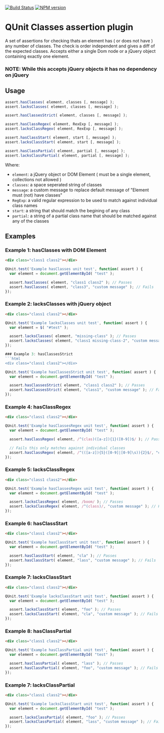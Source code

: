 [![Build Status](https://travis-ci.org/arschmitz/qunit-assert-classes.png)](https://travis-ci.org/arschmitz/qunit-assert-classes) [![NPM version](https://badge.fury.io/js/qunit-assert-classes.png)](https://www.npmjs.com/package/qunit-assert-classes)


# QUnit Classes assertion plugin

A set of assertions for checking thats an element has ( or does not have ) any number of classes. The check is order independent and gives a diff of the expected classes. Accepts either a single Dom node or a jQuery object containing exactly one element.

### NOTE: While this accepts jQuery objects it has no dependency on jQuery

## Usage

```js
assert.hasClasses( element, classes [, message] );
assert.lacksClasses( element, classes [, message] );

assert.hasClassesStrict( element, classes [, message] );

assert.hasClassRegex( element, RexExp [, message] );
assert.lacksClassRegex( element, RexExp [, message] );

assert.hasClassStart( element, start [, message] );
assert.lacksClassStart( element, start [, message] );

assert.hasClassPartial( element, partial [, message] );
assert.lacksClassPartial( element, partial [, message] );

```

Where:
 - `element`: a jQuery object or DOM Element ( must be a single element, collections not allowed )
 - `classes`: a space seperated string of classes
 - `message`: a custom message to replace default message of "Element must (not) have classes"
 - `RegExp`: a valid regular expression to be used to match against individual class names
 - `start`: a string that should match the begining of any class
 - `partial`: a string of a partial class name that should be matched against any of the classes

## Examples

### Example 1: hasClasses with DOM Element
```html
<div class="class1 class2"></div>
```

```js
QUnit.test('Example hasClasses unit test', function( assert ) {
  var element = document.getElementById( "test" );

  assert.hasClasses( element, "class1 class2" ); // Passes
  assert.hasClasses( element, "class3", "custom message" ); // Fails
});
```

### Example 2: lacksClasses with jQuery object
```html
<div class="class1 class2"></div>
```

```js
QUnit.test('Example lacksClasses unit test', function( assert ) {
  var element = $( "#test" );

  assert.lacksClasses( element, "missing-class" ); // Passes
  assert.lacksClasses( element, "class1 missing-class-2", "custom message" ); // Fails
});

### Example 3: hasClassesStrict
```html
<div class="class1 class2"></div>
```

```js
QUnit.test('Example hasClassesStrict unit test', function( assert ) {
  var element = document.getElementById( "test" );

  assert.hasClassesStrict( element, "class1 class2" ); // Passes
  assert.hasClassesStrict( element, "class1", "custom message" ); // Fails
});
```

### Example 4: hasClassRegex
```html
<div class="class1 class2"></div>
```

```js
QUnit.test('Example hasClassesRegex unit test', function( assert ) {
  var element = document.getElementById( "test" );

  assert.hasClassRegex( element, /^(clas)([a-z]){1}([0-9])$/ ); // Passes

  // Fails this only matches against individual classes
  assert.hasClassRegex( element, /^(([a-z]){5}([0-9]|[0-9]\s)){2}$/, "custom message" );
});
```

### Example 5: lacksClassRegex
```html
<div class="class1 class2"></div>
```

```js
QUnit.test('Example hasClassesRegex unit test', function( assert ) {
  var element = document.getElementById( "test" );

  assert.lacksClassRegex( element, /boom/ ); // Passes
  assert.lacksClassRegex( element, /^(class)/, "custom message" ); // Fails
});
```

### Example 6: hasClassStart
```html
<div class="class1 class2"></div>
```

```js
QUnit.test('Example hasClassStart unit test', function( assert ) {
  var element = document.getElementById( "test" );

  assert.hasClassStart( element, "cla" ); // Passes
  assert.hasClassStart( element, "lass", "custom message" ); // Fails
});
```
### Example 7: lacksClassStart
```html
<div class="class1 class2"></div>
```

```js
QUnit.test('Example lacksClassStart unit test', function( assert ) {
  var element = document.getElementById( "test" );

  assert.lacksClassStart( element, "foo" ); // Passes
  assert.lacksClassStart( element, "cla", "custom message" ); // Fails
});
```
### Example 8: hasClassPartial
```html
<div class="class1 class2"></div>
```

```js
QUnit.test('Example hasClassPartial unit test', function( assert ) {
  var element = document.getElementById( "test" );

  assert.hasClassPartial( element, "lass" ); // Passes
  assert.hasClassPartial( element, "foo", "custom message" ); // Fails
});
```
### Example 7: lacksClassPartial
```html
<div class="class1 class2"></div>
```

```js
QUnit.test('Example lacksClassStart unit test', function( assert ) {
  var element = document.getElementById( "test" );

  assert.lacksClassPartial( element, "foo" ); // Passes
  assert.lacksClassPartial( element, "lass", "custom message" ); // Fails
});
```

